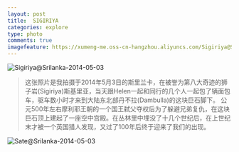 ```yaml
---
layout: post
title:  SIGIRIYA
categories: explore
type: photo
comments: true
imagefeature: https://xumeng-me.oss-cn-hangzhou.aliyuncs.com/Sigiriya@Srilanka-2014-05-03?x-oss-process=image/resize,p_30
---
```


![Sigiriya@Srilanka-2014-05-03](https://xumeng-me.oss-cn-hangzhou.aliyuncs.com/Sigiriya@Srilanka-2014-05-03)

> 这张照片是我拍摄于2014年5月3日的斯里兰卡，在被誉为第八大奇迹的狮子岩(Sigiriya)斯基里亚，当天跟Helen一起和同行的几个人一起包了辆面包车，驱车数小时才来到大陆东北部丹不拉(Dambulla)的这块巨石脚下。
> 公元500年左右摩利耶王朝的一个国王弑父夺权后为了躲避兄弟复仇，在这块巨石顶上建起了一座空中宫殿。在丛林里中埋没了十几个世纪后，在上世纪末才被一个英国猎人发现，又过了100年后终于迎来了我们的出现。

![Sate@Srilanka-2014-05-03](https://xumeng-me.oss-cn-hangzhou.aliyuncs.com/srilanka2014/photos/Srilanka-2014.png)
